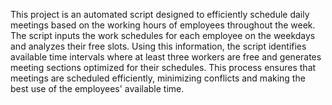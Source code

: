This project is an automated script designed to efficiently schedule daily meetings based on the working hours of employees throughout the week. The script inputs the work schedules for each employee on the weekdays and analyzes their free slots. Using this information, the script identifies available time intervals where at least three workers are free and generates meeting sections optimized for their schedules. This process ensures that meetings are scheduled efficiently, minimizing conflicts and making the best use of the employees' available time.
